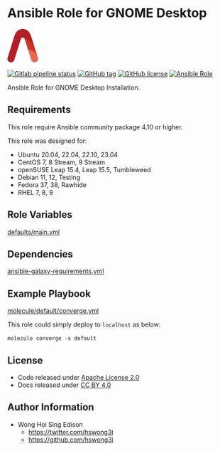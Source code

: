 # Ansible Role for GNOME Desktop

<a href="https://alvistack.com" title="AlviStack" target="_blank"><img src="/alvistack.svg" height="75" alt="AlviStack"></a>

[![Gitlab pipeline status](https://img.shields.io/gitlab/pipeline/alvistack/ansible-role-gnome_desktop/master)](https://gitlab.com/alvistack/ansible-role-gnome_desktop/-/pipelines)
[![GitHub tag](https://img.shields.io/github/tag/alvistack/ansible-role-gnome_desktop.svg)](https://github.com/alvistack/ansible-role-gnome_desktop/tags)
[![GitHub license](https://img.shields.io/github/license/alvistack/ansible-role-gnome_desktop.svg)](https://github.com/alvistack/ansible-role-gnome_desktop/blob/master/LICENSE)
[![Ansible Role](https://img.shields.io/badge/galaxy-alvistack.gnome_desktop-blue.svg)](https://galaxy.ansible.com/alvistack/gnome_desktop)

Ansible Role for GNOME Desktop Installation.

## Requirements

This role require Ansible community package 4.10 or higher.

This role was designed for:

-   Ubuntu 20.04, 22.04, 22.10, 23.04
-   CentOS 7, 8 Stream, 9 Stream
-   openSUSE Leap 15.4, Leap 15.5, Tumbleweed
-   Debian 11, 12, Testing
-   Fedora 37, 38, Rawhide
-   RHEL 7, 8, 9

## Role Variables

[defaults/main.yml](defaults/main.yml)

## Dependencies

[ansible-galaxy-requirements.yml](ansible-galaxy-requirements.yml)

## Example Playbook

[molecule/default/converge.yml](molecule/default/converge.yml)

This role could simply deploy to `localhost` as below:

    molecule converge -s default

## License

-   Code released under [Apache License 2.0](LICENSE)
-   Docs released under [CC BY 4.0](http://creativecommons.org/licenses/by/4.0/)

## Author Information

-   Wong Hoi Sing Edison
    -   <https://twitter.com/hswong3i>
    -   <https://github.com/hswong3i>

